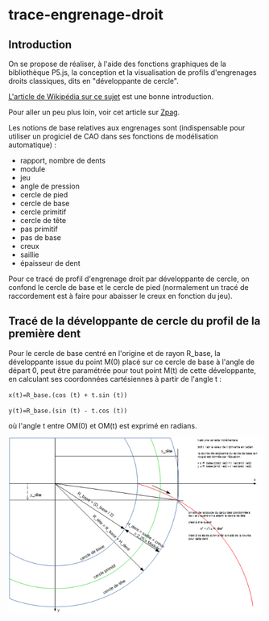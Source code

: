 ﻿# trace-engrenage-droit

## Introduction

On se propose de réaliser, à l'aide des fonctions graphiques de la bibliothèque P5.js, la conception et la visualisation de profils d'engrenages droits classiques, dits en "développante de cercle".

[L'article de Wikipédia sur ce sujet](https://fr.wikipedia.org/wiki/Développante_du_cercle) est une bonne introduction.

Pour aller un peu plus loin, voir cet article sur [Zpag](http://www.zpag.net/Machines_Simples/engrenage_droit_dent_droit.htm).

Les notions de base relatives aux engrenages sont (indispensable pour utiliser un progiciel de CAO dans ses fonctions de modélisation automatique) :

- rapport, nombre de dents
- module
- jeu
- angle de pression
- cercle de pied
- cercle de base
- cercle primitif
- cercle de tête
- pas primitif
- pas de base
- creux
- saillie
- épaisseur de dent

Pour ce tracé de profil d'engrenage droit par développante de cercle, on confond le cercle de base et le cercle de pied
(normalement un tracé de raccordement est à faire pour abaisser le creux en fonction du jeu).

## Tracé de la développante de cercle du profil de la première dent

Pour le cercle de base centré en l'origine et de rayon R_base, la développante issue du point M(0) placé sur ce cercle de base à l'angle de départ 0, peut être paramétrée pour tout point M(t) de cette développante, en calculant ses coordonnées cartésiennes à partir de l'angle t :

`x(t)=R_base.(cos (t) + t.sin (t))`

`y(t)=R_base.(sin (t) - t.cos (t))`

où l'angle t entre OM(0) et OM(t) est exprimé en radians.

![Schéma de principe du tracé de profil d'engrenage en développante de cercle](img/SchemaConstructProfilDent.png)

